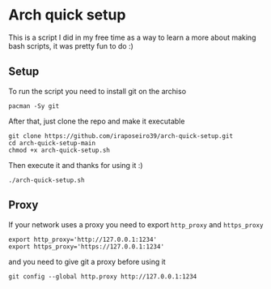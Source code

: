 
# Arch quick setup 


This is a script I did in my free time as a way to learn a more about making bash scripts, it was pretty fun to do :)

## Setup

To run the script you need to install git on the archiso

```
pacman -Sy git
```

After that, just clone the repo and make it executable

```
git clone https://github.com/iraposeiro39/arch-quick-setup.git
cd arch-quick-setup-main
chmod +x arch-quick-setup.sh
```

Then execute it and thanks for using it :)

```
./arch-quick-setup.sh
```

## Proxy

If your network uses a proxy you need to export `http_proxy` and `https_proxy`

```
export http_proxy='http://127.0.0.1:1234'
export https_proxy='https://127.0.0.1:1234'
```

and you need to give git a proxy before using it

```
git config --global http.proxy http://127.0.0.1:1234
```
